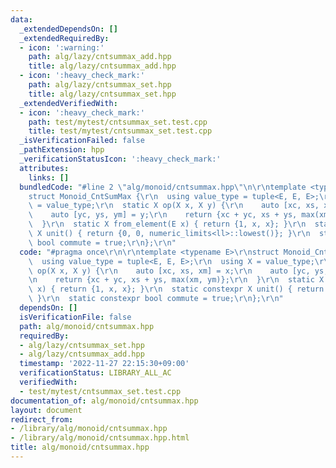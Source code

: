 ```yaml
---
data:
  _extendedDependsOn: []
  _extendedRequiredBy:
  - icon: ':warning:'
    path: alg/lazy/cntsummax_add.hpp
    title: alg/lazy/cntsummax_add.hpp
  - icon: ':heavy_check_mark:'
    path: alg/lazy/cntsummax_set.hpp
    title: alg/lazy/cntsummax_set.hpp
  _extendedVerifiedWith:
  - icon: ':heavy_check_mark:'
    path: test/mytest/cntsummax_set.test.cpp
    title: test/mytest/cntsummax_set.test.cpp
  _isVerificationFailed: false
  _pathExtension: hpp
  _verificationStatusIcon: ':heavy_check_mark:'
  attributes:
    links: []
  bundledCode: "#line 2 \"alg/monoid/cntsummax.hpp\"\n\r\ntemplate <typename E>\r\n\
    struct Monoid_CntSumMax {\r\n  using value_type = tuple<E, E, E>;\r\n  using X\
    \ = value_type;\r\n  static X op(X x, X y) {\r\n    auto [xc, xs, xm] = x;\r\n\
    \    auto [yc, ys, ym] = y;\r\n    return {xc + yc, xs + ys, max(xm, ym)};\r\n\
    \  }\r\n  static X from_element(E x) { return {1, x, x}; }\r\n  static constexpr\
    \ X unit() { return {0, 0, numeric_limits<ll>::lowest()}; }\r\n  static constexpr\
    \ bool commute = true;\r\n};\r\n"
  code: "#pragma once\r\n\r\ntemplate <typename E>\r\nstruct Monoid_CntSumMax {\r\n\
    \  using value_type = tuple<E, E, E>;\r\n  using X = value_type;\r\n  static X\
    \ op(X x, X y) {\r\n    auto [xc, xs, xm] = x;\r\n    auto [yc, ys, ym] = y;\r\
    \n    return {xc + yc, xs + ys, max(xm, ym)};\r\n  }\r\n  static X from_element(E\
    \ x) { return {1, x, x}; }\r\n  static constexpr X unit() { return {0, 0, numeric_limits<ll>::lowest()};\
    \ }\r\n  static constexpr bool commute = true;\r\n};\r\n"
  dependsOn: []
  isVerificationFile: false
  path: alg/monoid/cntsummax.hpp
  requiredBy:
  - alg/lazy/cntsummax_set.hpp
  - alg/lazy/cntsummax_add.hpp
  timestamp: '2022-11-27 22:15:30+09:00'
  verificationStatus: LIBRARY_ALL_AC
  verifiedWith:
  - test/mytest/cntsummax_set.test.cpp
documentation_of: alg/monoid/cntsummax.hpp
layout: document
redirect_from:
- /library/alg/monoid/cntsummax.hpp
- /library/alg/monoid/cntsummax.hpp.html
title: alg/monoid/cntsummax.hpp
---
```

